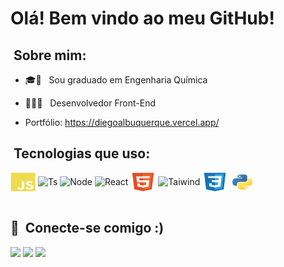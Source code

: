 <h1> Olá! Bem vindo ao meu GitHub! </h1>


<h2>  &nbsp;Sobre mim: </h2>

- 🎓🧪 &nbsp; Sou graduado em Engenharia Química

- 👨‍💻📖 &nbsp; Desenvolvedor Front-End

- Portfólio: https://diegoalbuquerque.vercel.app/
 
<h2>  &nbsp;Tecnologias que uso: </h2>
<div style="display: inline_block">
  <img align="center" alt="Js" height="30" width="40" src="https://raw.githubusercontent.com/devicons/devicon/master/icons/javascript/javascript-plain.svg">
  <img align="center" alt="Ts" height="30" width="40" src="https://icongr.am/devicon/typescript-original.svg?size=128&color=currentColor">
 <img align="center" alt="Node" height="30" width="40" src="https://icongr.am/devicon/nodejs-original-wordmark.svg?size=148&color=currentColor">
  <img align="center" alt="React" height="30" width="40" src="https://icongr.am/devicon/react-original.svg?size=128&color=currentColor">
  <img align="center" alt="HTML" height="30" width="40" src="https://raw.githubusercontent.com/devicons/devicon/master/icons/html5/html5-original.svg">
 <img align="center" alt="Taiwind" height="30" width="40" src="https://www.vectorlogo.zone/logos/tailwindcss/tailwindcss-icon.svg">
  <img align="center" alt="CSS" height="30" width="40" src="https://raw.githubusercontent.com/devicons/devicon/master/icons/css3/css3-original.svg">

  

  <img align="center" alt="Python" height="30" width="40" src="https://raw.githubusercontent.com/devicons/devicon/master/icons/python/python-original.svg">
  </div>
  <br>
 
  
<h2>🤝&nbsp; Conecte-se comigo :)</h2>

<div>
    <a href="https://www.linkedin.com/in/diego-souza-albuquerque-a894166b/" target="_blank"><img src="https://img.shields.io/badge/-LinkedIn-%230077B5?style=for-the-badge&logo=linkedin&logoColor=white" target="_blank"></a> 
  <a href="https://wa.me/5527997048115" target="_blank"><img src="https://img.shields.io/badge/WhatsApp-25d366?style=for-the-badge&logo=whatsapp&logoColor=white" target="_blank"></a> 
  <a href = "mailto:ds_albuquerque@hotmail.com"><img src="https://img.shields.io/badge/-Gmail-ea4335?style=for-the-badge&logo=gmail&logoColor=white" target="_blank"></a>
</div>
